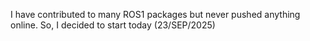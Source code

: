 I have contributed to many ROS1 packages but never pushed anything online. So, I decided to start today (23/SEP/2025)
